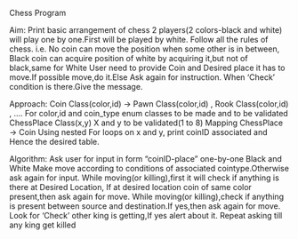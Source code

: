Chess Program

Aim:
Print basic arrangement of chess
2 players(2 colors-black and white) will play one by one.First will be played by white.
Follow all the rules of chess.
i.e. No coin can move the position when some other is in between,
    Black coin can acquire position of white by acquiring it,but not of black,same for White
User need to provide Coin and Desired place it has to move.If possible move,do it.Else
Ask again for instruction.
When ‘Check’ condition is there.Give the message.

Approach:
Coin Class(color,id) → Pawn Class(color,id) , Rook Class(color,id) , ….
For color,id and coin_type enum classes to be made and to be validated
ChessPlace Class(x,y)
X and y to be validated(1 to 8)
Mapping ChessPlace → Coin
Using nested For loops on x and y, print coinID associated and Hence the desired table.

Algorithm:
Ask user for input in form “coinID-place” one-by-one Black and White
Make move according to conditions of associated cointype.Otherwise ask again for input.
While moving(or killing),first it will check if anything is there at Desired Location,
If at desired location coin of same color present,then ask again for move.
While moving(or killing),check if anything is present between source and destination.If yes,then ask again for move.
Look for ‘Check’ other king is getting,If yes alert about it.
Repeat asking till any king get killed

